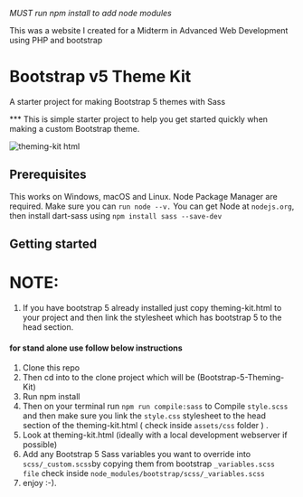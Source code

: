*MUST run npm install to add node modules*

This was a website I created for a Midterm in Advanced Web Development using PHP and bootstrap



# Bootstrap v5 Theme Kit
A starter project for making Bootstrap 5 themes with Sass

*** This is simple starter project to help you get started quickly when making a custom Bootstrap theme.

![theming-kit html](https://user-images.githubusercontent.com/11283502/116907735-a58d7280-ac4a-11eb-8dbd-b905648593f8.png)



## Prerequisites

This works on Windows, macOS and Linux.
Node Package Manager are required. Make sure you can `run node --v.`
You can get Node at `nodejs.org`, then install dart-sass using `npm install sass --save-dev`

## Getting started

# NOTE: 

1. If you have bootstrap 5 already installed just copy theming-kit.html to your project and then link the stylesheet which has bootstrap 5 to the head section.

#### for stand alone use follow below instructions

1. Clone this repo 
2. Then cd into to the clone project which will be (Bootstrap-5-Theming-Kit)
3. Run npm install
4. Then on your terminal run ``npm run compile:sass`` to Compile ```style.scss``` and then make sure you link the ``style.css`` stylesheet to the head section of the theming-kit.html ( check inside ``assets/css`` folder ) .
5. Look at theming-kit.html (ideally with a local development webserver if possible)  
6. Add any Bootstrap 5 Sass variables you want to override into `scss/_custom.scss`by  copying them from bootstrap ```_variables.scss file``` check inside ```node_modules/bootstrap/scss/_variables.scss```
7. enjoy :-).
